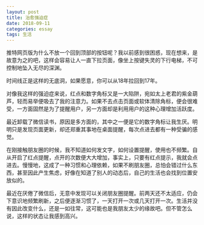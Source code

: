 ```yaml
---
layout: post
title: 治愈强迫症
date: 2018-09-11
categories: essay
tags: 生活
---
```

推特网页版为什么不放一个回到顶部的按钮呢？我以前感到很困惑，现在想来，是故意为之的吧，这样会容易让人一直下拉页面，像坐上按键失灵的下行电梯，不可控制地坠入无尽的深渊。

时间线正是这样的无底洞，如果愿意，你可以从18年拉回到17年。

对像我这样的强迫症来说，红点和数字角标又是一大陷阱，宛如太上老君的紫金葫芦，轻而易举便吸去了我的注意力。如果不去点击页面或软体清除角标，便会很难受，一方面固然是为了提醒用户，另一方面却是利用用户的这种心理增加活跃度。

最近卸载了微信读书，原因是多方面的，其中之一便是它的数字角标让我生厌。明明只是发现页面更新，却还郑重其事地在桌面提醒，每次点进去都有一种受骗的感觉。

在刚接触朋友圈的时候，我不知道如何发文字，如何设置提醒，使用也不频繁。自从开启了红点提醒，点开的次数便大大增加，事实上，只要有红点提示，我就会点进去。慢慢地，这成了一种习惯和心理依赖，如果不刷朋友圈，总怕会错过什么东西，甚至因此产生焦虑，好像在知道了别人的动态后，自己的生活也会找到位置安放似的。

最近在厌倦了微信后，无意中发现可以关闭朋友圈提醒。前两天还不太适应，仍会下意识地频繁刷新，之后便逐渐习惯了，一天打开一次或几天打开一次。生活并没有因此改变什么，还是一如往常，这可能也是我朋友太少的缘故吧。但不管怎么说，这样的状态让我感到高兴。